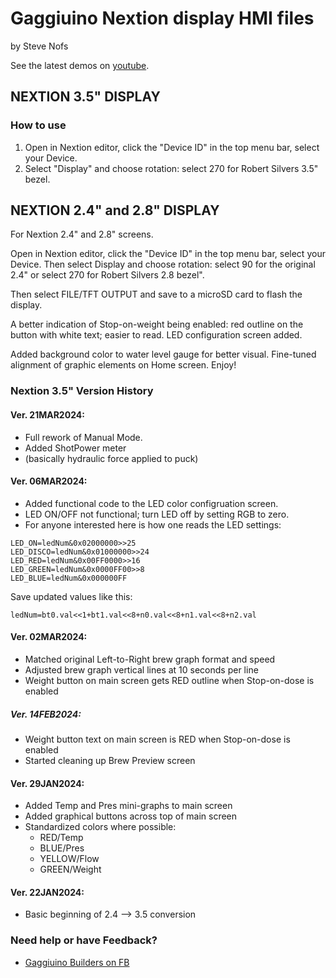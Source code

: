 # Gaggiuino Nextion display HMI files

by Steve Nofs

See the latest demos on [youtube](https://www.youtube.com/@stevenofs8795).

## NEXTION 3.5" DISPLAY 

### How to use
1.  Open in Nextion editor, click the "Device ID" in the top menu bar, select your Device. 
2. Select "Display" and choose rotation: select 270 for Robert Silvers 3.5" bezel.


## NEXTION 2.4" and 2.8" DISPLAY 
For Nextion 2.4" and 2.8" screens.

Open in Nextion editor, click the "Device ID" in the top menu bar, select your Device. Then select Display and choose rotation: select 90 for the original 2.4" or select 270 for Robert Silvers 2.8 bezel".

Then select FILE/TFT OUTPUT and save to a microSD card to flash the display.

A better indication of Stop-on-weight being enabled: red outline on the button with white text; easier to read. 
LED configuration screen added.

Added background color to water level gauge for better visual.
Fine-tuned alignment of graphic elements on Home screen.
Enjoy!



### Nextion 3.5" Version History

#### Ver. 21MAR2024:

- Full rework of  Manual Mode.
- Added ShotPower meter
-   (basically hydraulic force applied to puck)


#### Ver. 06MAR2024:

- Added functional code to the LED color configruation screen.
- LED ON/OFF not functional; turn LED off by setting RGB to zero.
- For anyone interested here is how one reads the LED settings:
```
LED_ON=ledNum&0x02000000>>25
LED_DISCO=ledNum&0x01000000>>24
LED_RED=ledNum&0x00FF0000>>16
LED_GREEN=ledNum&0x0000FF00>>8
LED_BLUE=ledNum&0x000000FF
```

Save updated values like this:

`ledNum=bt0.val<<1+bt1.val<<8+n0.val<<8+n1.val<<8+n2.val`


#### Ver. 02MAR2024:
- Matched original Left-to-Right brew graph format and speed
- Adjusted brew graph vertical lines at 10 seconds per line
- Weight button on main screen gets RED outline when Stop-on-dose is enabled


##### Ver. 14FEB2024:
- Weight button text on main screen is RED when Stop-on-dose is enabled
- Started cleaning up Brew Preview screen


#### Ver. 29JAN2024:
- Added Temp and Pres mini-graphs to main screen
- Added graphical buttons across top of main screen
- Standardized colors where possible: 
    - RED/Temp
    - BLUE/Pres
    - YELLOW/Flow
    - GREEN/Weight


#### Ver. 22JAN2024:
- Basic beginning of 2.4 --> 3.5 conversion



### Need help or have Feedback?
- [Gaggiuino Builders on FB](https://www.facebook.com/groups/5362374853865845)